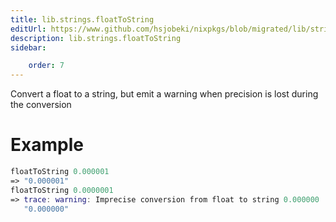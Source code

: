 ```yaml
---
title: lib.strings.floatToString
editUrl: https://www.github.com/hsjobeki/nixpkgs/blob/migrated/lib/strings.nix#L1252C19
description: lib.strings.floatToString
sidebar:

    order: 7
---
```


Convert a float to a string, but emit a warning when precision is lost
during the conversion

# Example

```nix
floatToString 0.000001
=> "0.000001"
floatToString 0.0000001
=> trace: warning: Imprecise conversion from float to string 0.000000
   "0.000000"
```



